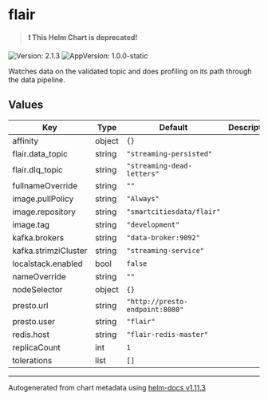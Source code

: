 # flair

> **:exclamation: This Helm Chart is deprecated!**

![Version: 2.1.3](https://img.shields.io/badge/Version-2.1.3-informational?style=flat-square) ![AppVersion: 1.0.0-static](https://img.shields.io/badge/AppVersion-1.0.0--static-informational?style=flat-square)

Watches data on the validated topic and does profiling on its path through the data pipeline.

## Values

| Key | Type | Default | Description |
|-----|------|---------|-------------|
| affinity | object | `{}` |  |
| flair.data_topic | string | `"streaming-persisted"` |  |
| flair.dlq_topic | string | `"streaming-dead-letters"` |  |
| fullnameOverride | string | `""` |  |
| image.pullPolicy | string | `"Always"` |  |
| image.repository | string | `"smartcitiesdata/flair"` |  |
| image.tag | string | `"development"` |  |
| kafka.brokers | string | `"data-broker:9092"` |  |
| kafka.strimziCluster | string | `"streaming-service"` |  |
| localstack.enabled | bool | `false` |  |
| nameOverride | string | `""` |  |
| nodeSelector | object | `{}` |  |
| presto.url | string | `"http://presto-endpoint:8080"` |  |
| presto.user | string | `"flair"` |  |
| redis.host | string | `"flair-redis-master"` |  |
| replicaCount | int | `1` |  |
| tolerations | list | `[]` |  |

----------------------------------------------
Autogenerated from chart metadata using [helm-docs v1.11.3](https://github.com/norwoodj/helm-docs/releases/v1.11.3)
